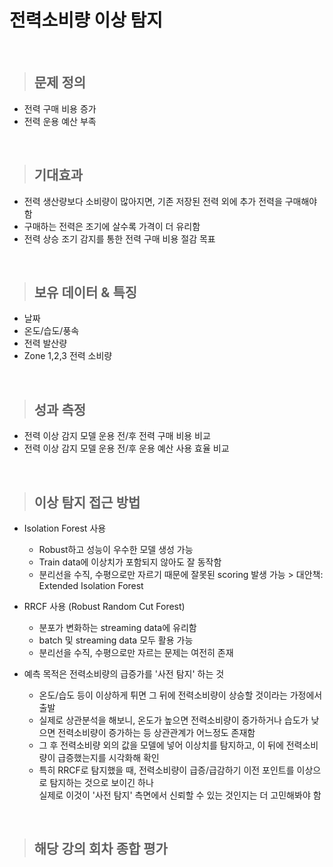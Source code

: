 # 전력소비량 이상 탐지

</br>

> ## 문제 정의
- 전력 구매 비용 증가
- 전력 운용 예산 부족

</br>

> ## 기대효과
- 전력 생산량보다 소비량이 많아지면, 기존 저장된 전력 외에 추가 전력을 구매해야 함
- 구매하는 전력은 조기에 살수록 가격이 더 유리함
- 전력 상승 조기 감지를 통한 전력 구매 비용 절감 목표

</br>

> ## 보유 데이터 & 특징

* 날짜
* 온도/습도/풍속
* 전력 발산량
* Zone 1,2,3 전력 소비량

</br>

> ## 성과 측정
- 전력 이상 감지 모델 운용 전/후 전력 구매 비용 비교
- 전력 이상 감지 모델 운용 전/후 운용 예산 사용 효율 비교 

</br>

> ## 이상 탐지 접근 방법
- Isolation Forest 사용
  - Robust하고 성능이 우수한 모델 생성 가능
  - Train data에 이상치가 포함되지 않아도 잘 동작함
  - 분리선을 수직, 수평으로만 자르기 때문에 잘못된 scoring 발생 가능 > 대안책: Extended Isolation Forest

- RRCF 사용 (Robust Random Cut Forest)
  - 분포가 변화하는 streaming data에 유리함
  - batch 및 streaming data 모두 활용 가능
  - 분리선을 수직, 수평으로만 자르는 문제는 여전히 존재

- 예측 목적은 전력소비량의 급증가를 '사전 탐지' 하는 것
  - 온도/습도 등이 이상하게 튀면 그 뒤에 전력소비량이 상승할 것이라는 가정에서 출발
  - 실제로 상관분석을 해보니, 온도가 높으면 전력소비량이 증가하거나 습도가 낮으면 전력소비량이 증가하는 등 상관관계가 어느정도 존재함 
  - 그 후 전력소비량 외의 값을 모델에 넣어 이상치를 탐지하고, 이 뒤에 전력소비량이 급증했는지를 시각화해 확인
  - 특히 RRCF로 탐지했을 때, 전력소비량이 급증/급감하기 이전 포인트를 이상으로 탐지하는 것으로 보이긴 하나   
    실제로 이것이 '사전 탐지' 측면에서 신뢰할 수 있는 것인지는 더 고민해봐야 함
 
</br>

> ## 해당 강의 회차 종합 평가
